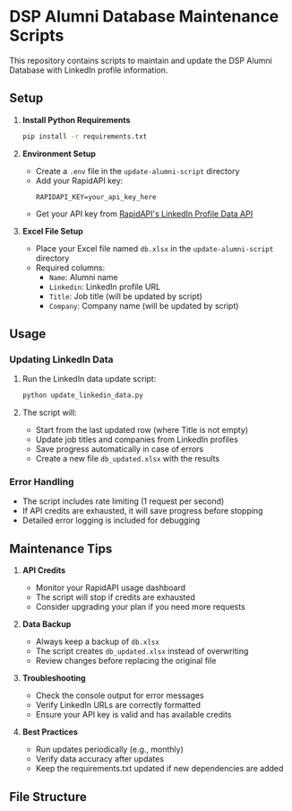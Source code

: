 # DSP Alumni Database Maintenance Scripts

This repository contains scripts to maintain and update the DSP Alumni Database with LinkedIn profile information.

## Setup

1. **Install Python Requirements**
   ```bash
   pip install -r requirements.txt
   ```

2. **Environment Setup**
   - Create a `.env` file in the `update-alumni-script` directory
   - Add your RapidAPI key:
     ```
     RAPIDAPI_KEY=your_api_key_here
     ```
   - Get your API key from [RapidAPI's LinkedIn Profile Data API](https://rapidapi.com/freshdata-freshdata-default/api/fresh-linkedin-profile-data/playground)

3. **Excel File Setup**
   - Place your Excel file named `db.xlsx` in the `update-alumni-script` directory
   - Required columns:
     - `Name`: Alumni name
     - `Linkedin`: LinkedIn profile URL
     - `Title`: Job title (will be updated by script)
     - `Company`: Company name (will be updated by script)

## Usage

### Updating LinkedIn Data

1. Run the LinkedIn data update script:
   ```bash
   python update_linkedin_data.py
   ```

2. The script will:
   - Start from the last updated row (where Title is not empty)
   - Update job titles and companies from LinkedIn profiles
   - Save progress automatically in case of errors
   - Create a new file `db_updated.xlsx` with the results

### Error Handling

- The script includes rate limiting (1 request per second)
- If API credits are exhausted, it will save progress before stopping
- Detailed error logging is included for debugging

## Maintenance Tips

1. **API Credits**
   - Monitor your RapidAPI usage dashboard
   - The script will stop if credits are exhausted
   - Consider upgrading your plan if you need more requests

2. **Data Backup**
   - Always keep a backup of `db.xlsx`
   - The script creates `db_updated.xlsx` instead of overwriting
   - Review changes before replacing the original file

3. **Troubleshooting**
   - Check the console output for error messages
   - Verify LinkedIn URLs are correctly formatted
   - Ensure your API key is valid and has available credits

4. **Best Practices**
   - Run updates periodically (e.g., monthly)
   - Verify data accuracy after updates
   - Keep the requirements.txt updated if new dependencies are added

## File Structure

